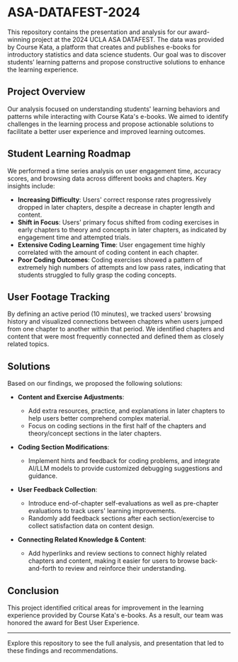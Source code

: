 # ASA-DATAFEST-2024

This repository contains the presentation and analysis for our award-winning project at the 2024 UCLA ASA DATAFEST. The data was provided by Course Kata, a platform that creates and publishes e-books for introductory statistics and data science students. Our goal was to discover students’ learning patterns and propose constructive solutions to enhance the learning experience.

## Project Overview

Our analysis focused on understanding students' learning behaviors and patterns while interacting with Course Kata's e-books. We aimed to identify challenges in the learning process and propose actionable solutions to facilitate a better user experience and improved learning outcomes.

## Student Learning Roadmap

We performed a time series analysis on user engagement time, accuracy scores, and browsing data across different books and chapters. Key insights include:

- **Increasing Difficulty**: Users' correct response rates progressively dropped in later chapters, despite a decrease in chapter length and content.
- **Shift in Focus**: Users' primary focus shifted from coding exercises in early chapters to theory and concepts in later chapters, as indicated by engagement time and attempted trials.
- **Extensive Coding Learning Time**: User engagement time highly correlated with the amount of coding content in each chapter.
- **Poor Coding Outcomes**: Coding exercises showed a pattern of extremely high numbers of attempts and low pass rates, indicating that students struggled to fully grasp the coding concepts.

## User Footage Tracking

By defining an active period (10 minutes), we tracked users' browsing history and visualized connections between chapters when users jumped from one chapter to another within that period. We identified chapters and content that were most frequently connected and defined them as closely related topics.

## Solutions

Based on our findings, we proposed the following solutions:

- **Content and Exercise Adjustments**:
  - Add extra resources, practice, and explanations in later chapters to help users better comprehend complex material.
  - Focus on coding sections in the first half of the chapters and theory/concept sections in the later chapters.

- **Coding Section Modifications**:
  - Implement hints and feedback for coding problems, and integrate AI/LLM models to provide customized debugging suggestions and guidance.

- **User Feedback Collection**:
  - Introduce end-of-chapter self-evaluations as well as pre-chapter evaluations to track users' learning improvements.
  - Randomly add feedback sections after each section/exercise to collect satisfaction data on content design.

- **Connecting Related Knowledge & Content**:
  - Add hyperlinks and review sections to connect highly related chapters and content, making it easier for users to browse back-and-forth to review and reinforce their understanding.

## Conclusion

This project identified critical areas for improvement in the learning experience provided by Course Kata's e-books. As a result, our team was honored the award for Best User Experience.  

---

Explore this repository to see the full analysis, and presentation that led to these findings and recommendations.
